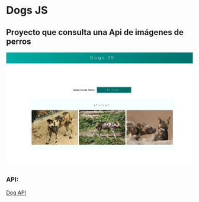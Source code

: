 # Dogs JS

## Proyecto que consulta una Api de imágenes de perros

![Screenshot](Cap.jpg)

### API:

[Dog API](https://dog.ceo/dog-api/)
